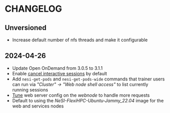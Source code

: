 # CHANGELOG

## Unversioned

- Increase default number of nfs threads and make it configurable

## 2024-04-26

- Update Open OnDemand from 3.0.5 to 3.1.1
- Enable [cancel interactive sessions](https://osc.github.io/ood-documentation/latest/customizations.html#cancel-interactive-sessions) by default
- Add `nesi-get-pods` and `nesi-get-pods-wide` commands that trainer users can run via *"Cluster" -> "Web node shell access"* to list currently running sessions
- [Tune](https://osc.github.io/ood-documentation/latest/how-tos/debug/debug-apache.html#performance-tuning) web server config on the *webnode* to handle more requests
- Default to using the *NeSI-FlexiHPC-Ubuntu-Jammy_22.04* image for the web and services nodes
